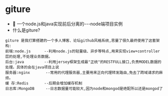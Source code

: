 # giture
- 🍃 一个node.js和java实现前后分离的---node端项目实例
- 什么是giture?
```
giture 是我打算搭建的一个多人博客、论坛github风格系统,思量了很久最终使用了这套架构:
前端:node.js      --利用node.js的轻量级、异步等特点,用来实现view+controller层的处理,不处理业务数据。
后台:java         --利用jersey框架生成最"正统"的RESTFULL接口,负责MODEL数据的处理。具体的会在java项目上说
服务器:nginx       --常用的代理服务器,主要用来正向代理转发路由,免去了跨域请求的麻烦。
缓 存:Redis       --后期会增加缓存机制
日志库:MongoDB     --日志数据量可能较大,因为node和mongod是绝配所以还是mongod了
```
